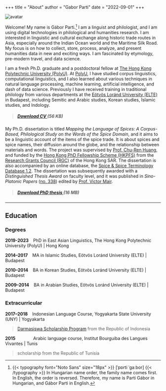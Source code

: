 +++
title = "About"
author = "Gabor Parti"
date = "2022-09-01"
+++

<div class="avatar"><img src="/images/avatar.jpg" alt="avatar"></div>

<!-- Gábor is a linguist at PolyU, working with digital technologies in philological and humanities research, focusing on how to collect, store, process, analyze, and present humanities data in new and exciting ways. He is interested in linguistic and cultural exchange along historic trade routes – especially around the Indian Ocean World – through examining the spread of exotic items. His most recent project revolves around the diffusion of spices and their names. -->

Welcome! My name is Gábor Parti.[^1] I am a linguist and philologist, and I am using digital technologies in philological and humanities research. I am interested in linguistic and cultural exchange along historic trade routes in Asia, especially around the Indian Ocean world and the Maritime Silk Road. My focus is on how to collect, store, process, analyze, and present humanities data in new and exciting ways. I am fascinated by etymology, pre-modern travel, and data science.

[^1]: {{< typography font="Noto Sans" size="18px" >}} [ˈpɒrti ˈɡaːbor] {{< /typography >}} In Hungarian name order, the family name comes first. In English, the order is reversed. Therefore, my name is Parti Gábor in Hungarian, and Gábor Parti in English.

I am a fresh Ph.D. graduate and a postdoctoral fellow at [The Hong Kong Polytechnic University (PolyU)](https://www.polyu.edu.hk/). At [PolyU](https://www.polyu.edu.hk/cbs/study/research-postgraduate-programme/phd-or-mphil-study), I have studied corpus linguistics, computational linguistics, and I also learned about various techniques in natural language processing, machine learning, artificial intelligence, and dash of data science. Previously I have received training in traditional philology from various departments at the [Eötvös Loránd University (ELTE)](https://www.btk.elte.hu/en/) in Budapest, including Semitic and Arabic studies, Korean studies, Islamic studies, and Indology.

> ##### **[Download CV <i class="fa fa-file-pdf-o" aria-hidden="true"></i>](/files/cv.pdf "Open/download Curriculum Vitae")**  (56 KB)

My Ph.D. dissertation is titled *Mapping the Language of Spices: A Corpus-Based, Philological Study on the Words of the Spice Domain*, and it aims to be a linguistic account of the items of the spice trade. It is about spices and spice names, their diffusion around the globe, and the relationship between materials and words. The project was supervised by [Prof. Chu-Ren Huang](https://research.polyu.edu.hk/en/persons/chu-ren-huang), and funded by the [Hong Kong PhD Fellowship Scheme (HKPFS)](https://cerg1.ugc.edu.hk/hkpfs/index.html) from the [Research Grants Council (RGC)](https://www.ugc.edu.hk/eng/rgc/) of the Hong Kong SAR. The dissertation is also accompanied by an online database, the [Spice & Spice Terminology Database 1.2](https://partigabor.github.io/spice/). The dissertation was subsequently awarded with a *Distinguished Thesis Award* on faculty level, and it was published in *Sino-Platonic Papers* ([no. 338](https://www.sino-platonic.org/)) edited by [Prof. Victor Mair](https://ealc.sas.upenn.edu/people/victor-h-mair).

> ##### **[Download PhD thesis <i class="fa fa-file-pdf-o" aria-hidden="true"></i>](/files/partigabor-phd-thesis-final-20230303.pdf "Download thesis document.")** (16 MB)

***

## Education

### Degrees

**2019-2023** &ensp; PhD in East Asian Linguistics, The Hong Kong Polytechnic University (PolyU) | Hong Kong

**2014–2017** &ensp; MA in Islamic Studies, Eötvös Loránd University (ELTE) | Budapest

**2010–2014** &ensp; BA in Korean Studies, Eötvös Loránd University (ELTE) | Budapest

**2009–2014** &ensp; BA in Arabian Studies, Eötvös Loránd University (ELTE) | Budapest

### Extracurricular

**2017–2018** &ensp; Indonesian Language Course, Yogyakarta State University (UNY) | Yogyakarta

> [Darmasiswa Scholarship Program](https://darmasiswa.kemdikbud.go.id/) from the Republic of Indonesia

**2015** &emsp; &emsp; &emsp; Arabic language course, Institut Bourguiba des Langues Vivantes | Tunis

> scholarship from the Republic of Tunisia

<!-- {{< tabgroup >}}
  {{< tab name="Hello" >}}
  Hello World!
  {{< /tab >}}

  {{< tab name="Goodbye" >}}
  Goodbye Everybody!
  {{< /tab >}}
{{< /tabgroup >}} -->
